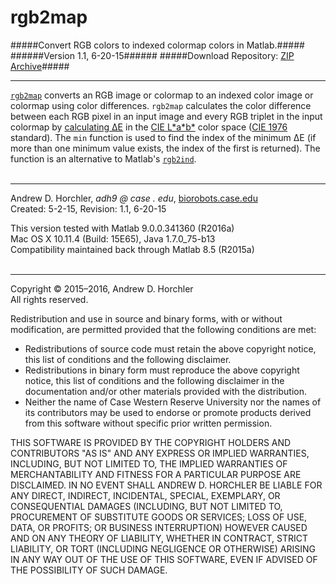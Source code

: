 rgb2map
========
#####Convert RGB colors to indexed colormap colors in Matlab.#####
######Version 1.1, 6-20-15######
#####Download Repository: [ZIP Archive](https://github.com/horchler/rgb2map/archive/master.zip)#####

--------

[```rgb2map```](https://github.com/horchler/rgb2map/blob/master/rgb2map.m) converts an RGB image or colormap to an indexed color image or colormap using color differences. ```rgb2map``` calculates the color difference between each RGB pixel in an input image and every RGB triplet in the input colormap by [calculating &Delta;E](http://en.wikipedia.org/wiki/Color_difference#Delta_E) in the [CIE L&#42;a&#42;b&#42;](http://en.wikipedia.org/wiki/Lab_color_space) color space ([CIE 1976](http://en.wikipedia.org/wiki/Color_difference#CIE76) standard). The ```min``` function is used to find the index of the minimum &Delta;E (if more than one minimum value exists, the index of the first is returned). The function is an alternative to Matlab's [```rgb2ind```](http://www.mathworks.com/help/matlab/ref/rgb2ind.html).  
&nbsp;  

--------

Andrew D. Horchler, *adh9 @ case . edu*, [biorobots.case.edu](http://biorobots.case.edu/)  
Created: 5-2-15, Revision: 1.1, 6-20-15  

This version tested with Matlab 9.0.0.341360 (R2016a)  
Mac OS X 10.11.4 (Build: 15E65), Java 1.7.0_75-b13  
Compatibility maintained back through Matlab 8.5 (R2015a)  
&nbsp;  

--------

Copyright &copy; 2015&ndash;2016, Andrew D. Horchler  
All rights reserved.  

Redistribution and use in source and binary forms, with or without modification, are permitted provided that the following conditions are met:
 * Redistributions of source code must retain the above copyright notice, this list of conditions and the following disclaimer.
 * Redistributions in binary form must reproduce the above copyright notice, this list of conditions and the following disclaimer in the documentation and/or other materials provided with the distribution.
 * Neither the name of Case Western Reserve University nor the names of its contributors may be used to endorse or promote products derived from this software without specific prior written permission.

THIS SOFTWARE IS PROVIDED BY THE COPYRIGHT HOLDERS AND CONTRIBUTORS "AS IS" AND ANY EXPRESS OR IMPLIED WARRANTIES, INCLUDING, BUT NOT LIMITED TO, THE IMPLIED WARRANTIES OF MERCHANTABILITY AND FITNESS FOR A PARTICULAR PURPOSE ARE DISCLAIMED. IN NO EVENT SHALL ANDREW D. HORCHLER BE LIABLE FOR ANY DIRECT, INDIRECT, INCIDENTAL, SPECIAL, EXEMPLARY, OR CONSEQUENTIAL DAMAGES (INCLUDING, BUT NOT LIMITED TO, PROCUREMENT OF SUBSTITUTE GOODS OR SERVICES; LOSS OF USE, DATA, OR PROFITS; OR BUSINESS INTERRUPTION) HOWEVER CAUSED AND ON ANY THEORY OF LIABILITY, WHETHER IN CONTRACT, STRICT LIABILITY, OR TORT (INCLUDING NEGLIGENCE OR OTHERWISE) ARISING IN ANY WAY OUT OF THE USE OF THIS SOFTWARE, EVEN IF ADVISED OF THE POSSIBILITY OF SUCH DAMAGE.